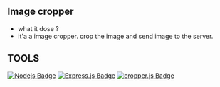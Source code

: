 ## Image cropper

- what it dose ?
- it'a a image cropper. crop the image and send image to the server.

## TOOLS

[![Nodejs Badge](https://img.shields.io/badge/-Nodejs-3C873A?style=for-the-badge&labelColor=black&logo=node.js&logoColor=3C873A)](#) [![Express.js Badge](https://img.shields.io/badge/Express.js-000000?style=for-the-badge&logo=express&logoColor=white)](#) [![cropper.js Badge](https://img.shields.io/badge/-CROPPER%20JS-blue?style=for-the-badge&logo=js&logoColor=white)](https://github.com/fengyuanchen/cropperjs)
